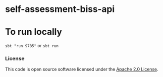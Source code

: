 
# self-assessment-biss-api

# To run locally

`sbt "run 9785"`
or
`sbt run`

### License


This code is open source software licensed under the [Apache 2.0 License]("http://www.apache.org/licenses/LICENSE-2.0.html").
